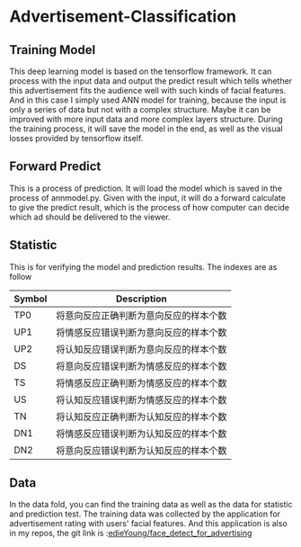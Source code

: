 # Advertisement-Classification

## Training Model
This deep learning model is based on the tensorflow framework. It can process with the input data and output the predict result which tells whether this advertisement fits the audience well with such kinds of facial features. And in this case I simply used ANN model for training, because the input is only a series of data but not with a complex structure. Maybe it can be improved with more input data and more complex layers structure.
During the training process, it will save the model in the end, as well as the visual losses provided by tensorflow itself.

## Forward Predict
This is a process of prediction. It will load the model which is saved in the process of annmodel.py. Given with the input, it will do a forward calculate to give the predict result, which is the process of how computer can decide which ad should be delivered to the viewer.

## Statistic
This is for verifying the model and prediction results. The indexes are as follow


Symbol | Description
------- | -------
TP0| 将意向反应正确判断为意向反应的样本个数
UP1| 将情感反应错误判断为意向反应的样本个数
UP2| 将认知反应错误判断为意向反应的样本个数
DS| 将意向反应错误判断为情感反应的样本个数
TS| 将情感反应正确判断为情感反应的样本个数
US| 将认知反应错误判断为情感反应的样本个数
TN| 将认知反应正确判断为认知反应的样本个数
DN1| 将情感反应错误判断为认知反应的样本个数
DN2| 将意向反应错误判断为认知反应的样本个数

## Data
In the data fold, you can find the training data as well as the data for statistic and prediction test. The training data was collected by the application for advertisement rating with users' facial features. And this application is also in my repos, the git link is :[edieYoung/face_detect_for_advertising](https://github.com/edieYoung/face_detect_for_advertising)





